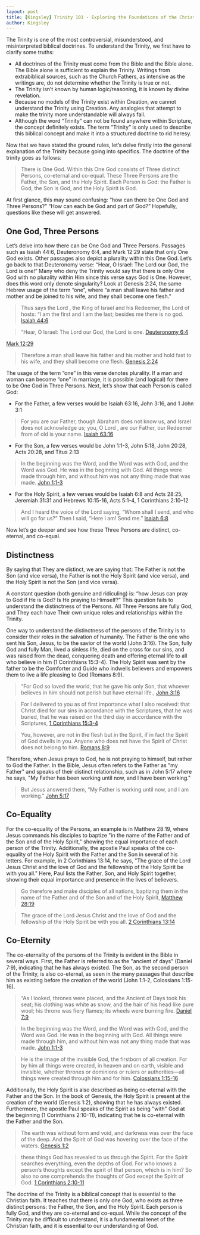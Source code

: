```yaml
---
layout: post
title: [Kingsley] Trinity 101 - Exploring the Foundations of the Christian Doctrine
author: Kingsley
---
```


The Trinity is one of the most controversial, misunderstood, and misinterpreted biblical doctrines. To understand the Trinity, we first have to clarify some truths:

* All doctrines of the Trinity must come from the Bible and the Bible alone. The Bible alone is sufficient to explain the Trinity. Writings from extrabiblical sources, such as the Church Fathers, as intensive as the writings are, do not determine whether the Trinity is true or not.
* The Trinity isn’t known by human logic/reasoning, it is known by divine revelation.
* Because no models of the Trinity exist within Creation, we cannot understand the Trinity using Creation. Any analogies that attempt to make the trinity more understandable will always fail.
* Although the word “Trinity” can not be found anywhere within Scripture, the concept definitely exists. The term “Trinity” is only used to describe this biblical concept and make it into a structured doctrine to rid heresy.

Now that we have stated the ground rules, let’s delve firstly into the general explanation of the Trinity because going into specifics. The doctrine of the trinity goes as follows:

> There is One God. Within this One God consists of Three distinct Persons, co-eternal and co-equal. These Three Persons are the Father, the Son, and the Holy Spirit. Each Person is God: the Father is God, the Son is God, and the Holy Spirit is God.

At first glance, this may sound confusing: “how can there be One God and Three Persons?” “How can each be God and part of God?” Hopefully, questions like these will get answered.

## One God, Three Persons

Let’s delve into how there can be One God and Three Persons. Passages such as Isaiah 44:6, Deuteronomy 6:4, and Mark 12:29 state that only One God exists. Other passages also depict a plurality within this One God. Let’s go back to that Deuteronomy verse: “Hear, O Israel: The Lord our God, the Lord is one!” Many who deny the Trinity would say that there is only One God with no plurality within Him since this verse says God is One. However, does this word only denote singularity? Look at Genesis 2:24, the same Hebrew usage of the term “one”, where “a man shall leave his father and mother and be joined to his wife, and they shall become one flesh.”

> Thus says the Lord , the King of Israel and his Redeemer, the Lord of hosts: “I am the first and I am the last; besides me there is no god.
[Isaiah 44:6](https://my.bible.com/bible/59/ISA.44.6)

> “Hear, O Israel: The Lord our God, the Lord is one.
[Deuteronomy 6:4](https://my.bible.com/bible/59/DEU.6.4)

[Mark 12:29](https://my.bible.com/bible/59/MRK.12.29)

> Therefore a man shall leave his father and his mother and hold fast to his wife, and they shall become one flesh.
[Genesis 2:24](https://my.bible.com/bible/59/GEN.2.24)

The usage of the term “one” in this verse denotes plurality. If a man and woman can become “one” in marriage, it is possible (and logical) for there to be One God in Three Persons.
Next, let’s show that each Person is called God:

* For the Father, a few verses would be Isaiah 63:16, John 3:16, and 1 John 3:1

> For you are our Father, though Abraham does not know us, and Israel does not acknowledge us; you, O Lord , are our Father, our Redeemer from of old is your name.
[Isaiah 63:16](https://my.bible.com/bible/59/ISA.63.16)

* For the Son, a few verses would be John 1:1-3, John 5:18, John 20:28, Acts 20:28, and Titus 2:13

> In the beginning was the Word, and the Word was with God, and the Word was God. He was in the beginning with God. All things were made through him, and without him was not any thing made that was made.
[John 1:1-3](https://my.bible.com/bible/59/JHN.1.1-3)

* For the Holy Spirit, a few verses would be Isaiah 6:8 and Acts 28:25, Jeremiah 31:31 and Hebrews 10:15-16, Acts 5:1-4, 1 Corinthians 2:10–12

> And I heard the voice of the Lord saying, “Whom shall I send, and who will go for us?” Then I said, “Here I am! Send me.”
[Isaiah 6:8](https://my.bible.com/bible/59/ISA.6.8)

Now let’s go deeper and see how these Three Persons are distinct, co-eternal, and co-equal.

## Distinctness

By saying that They are distinct, we are saying that: The Father is not the Son (and vice versa), the Father is not the Holy Spirit (and vice versa), and the Holy Spirit is not the Son (and vice versa).

A constant question (both genuine and ridiculing) is: “how Jesus can pray to God if He is God? Is He praying to Himself?” This question fails to understand the distinctness of the Persons. All Three Persons are fully God, and They each have Their own unique roles and relationships within the Trinity.

One way to understand the distinctness of the persons of the Trinity is to consider their roles in the salvation of humanity. The Father is the one who sent his Son, Jesus, to be the savior of the world (John 3:16). The Son, fully God and fully Man, lived a sinless life, died on the cross for our sins, and was raised from the dead, conquering death and offering eternal life to all who believe in him (1 Corinthians 15:3-4). The Holy Spirit was sent by the father to be the Comforter and Guide who indwells believers and empowers them to live a life pleasing to God (Romans 8:9).

> “For God so loved the world, that he gave his only Son, that whoever believes in him should not perish but have eternal life.,
[John 3:16](https://my.bible.com/bible/59/JHN.3.16)

> For I delivered to you as of first importance what I also received: that Christ died for our sins in accordance with the Scriptures, that he was buried, that he was raised on the third day in accordance with the Scriptures,
[1 Corinthians 15:3-4](https://my.bible.com/bible/59/1CO.15.3-4)

> You, however, are not in the flesh but in the Spirit, if in fact the Spirit of God dwells in you. Anyone who does not have the Spirit of Christ does not belong to him.
[Romans 8:9](https://my.bible.com/bible/59/ROM.8.9)

Therefore, when Jesus prays to God, he is not praying to himself, but rather to God the Father. In the Bible, Jesus often refers to the Father as "my Father" and speaks of their distinct relationship, such as in John 5:17 where he says, "My Father has been working until now, and I have been working."

> But Jesus answered them, “My Father is working until now, and I am working.”
[John 5:17](https://my.bible.com/bible/59/JHN.5.17)

## Co-Equality

For the co-equality of the Persons, an example is in Matthew 28:19, where Jesus commands his disciples to baptize "in the name of the Father and of the Son and of the Holy Spirit," showing the equal importance of each person of the Trinity. Additionally, the apostle Paul speaks of the co-equality of the Holy Spirit with the Father and the Son in several of his letters. For example, in 2 Corinthians 13:14, he says, "The grace of the Lord Jesus Christ and the love of God and the fellowship of the Holy Spirit be with you all." Here, Paul lists the Father, Son, and Holy Spirit together, showing their equal importance and presence in the lives of believers.

> Go therefore and make disciples of all nations, baptizing them in the name of the Father and of the Son and of the Holy Spirit,
[Matthew 28:19](https://my.bible.com/bible/59/MAT.28.19)

> The grace of the Lord Jesus Christ and the love of God and the fellowship of the Holy Spirit be with you all.
[2 Corinthians 13:14](https://my.bible.com/bible/59/2CO.13.14)

## Co-Eternity

The co-eternality of the persons of the Trinity is evident in the Bible in several ways. First, the Father is referred to as the "ancient of days" (Daniel 7:9), indicating that he has always existed. The Son, as the second person of the Trinity, is also co-eternal, as seen in the many passages that describe him as existing before the creation of the world (John 1:1-2, Colossians 1:15-16).

> “As I looked, thrones were placed, and the Ancient of Days took his seat; his clothing was white as snow, and the hair of his head like pure wool; his throne was fiery flames; its wheels were burning fire.
[Daniel 7:9](https://my.bible.com/bible/59/DAN.7.9)

> In the beginning was the Word, and the Word was with God, and the Word was God. He was in the beginning with God. All things were made through him, and without him was not any thing made that was made.
[John 1:1-3](https://my.bible.com/bible/59/JHN.1.1-3)

> He is the image of the invisible God, the firstborn of all creation. For by him all things were created, in heaven and on earth, visible and invisible, whether thrones or dominions or rulers or authorities—all things were created through him and for him.
[Colossians 1:15-16](https://my.bible.com/bible/59/COL.1.15-16)

Additionally, the Holy Spirit is also described as being co-eternal with the Father and the Son. In the book of Genesis, the Holy Spirit is present at the creation of the world (Genesis 1:2), showing that he has always existed. Furthermore, the apostle Paul speaks of the Spirit as being "with" God at the beginning (1 Corinthians 2:10-11), indicating that he is co-eternal with the Father and the Son.

> The earth was without form and void, and darkness was over the face of the deep. And the Spirit of God was hovering over the face of the waters.
[Genesis 1:2](https://my.bible.com/bible/59/GEN.1.2)

> these things God has revealed to us through the Spirit. For the Spirit searches everything, even the depths of God. For who knows a person’s thoughts except the spirit of that person, which is in him? So also no one comprehends the thoughts of God except the Spirit of God.
[1 Corinthians 2:10-11](https://my.bible.com/bible/59/1CO.2.10-11)

The doctrine of the Trinity is a biblical concept that is essential to the Christian faith. It teaches that there is only one God, who exists as three distinct persons: the Father, the Son, and the Holy Spirit. Each person is fully God, and they are co-eternal and co-equal. While the concept of the Trinity may be difficult to understand, it is a fundamental tenet of the Christian faith, and it is essential to our understanding of God.
